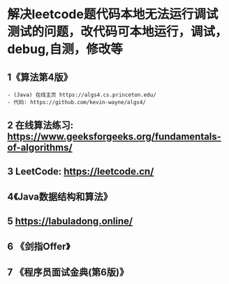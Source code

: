 # 解决leetcode题代码本地无法运行调试测试的问题，改代码可本地运行，调试，debug,自测，修改等

## 1《算法第4版》
    - (Java) 在线主页 https://algs4.cs.princeton.edu/  
    - 代码: https://github.com/kevin-wayne/algs4/
## 2 在线算法练习: https://www.geeksforgeeks.org/fundamentals-of-algorithms/
## 3 LeetCode: https://leetcode.cn/
## 4《Java数据结构和算法》
## 5 https://labuladong.online/
## 6 《剑指Offer》
## 7 《程序员面试金典(第6版)》